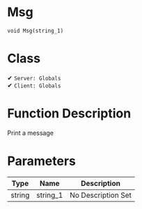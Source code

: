 # Msg
```
void Msg(string_1)
```
# Class
✔ `Server: Globals`  
✔ `Client: Globals`  

# Function Description
Print a message
# Parameters
Type|Name|Description
--|--|--
string|string_1|No Description Set
